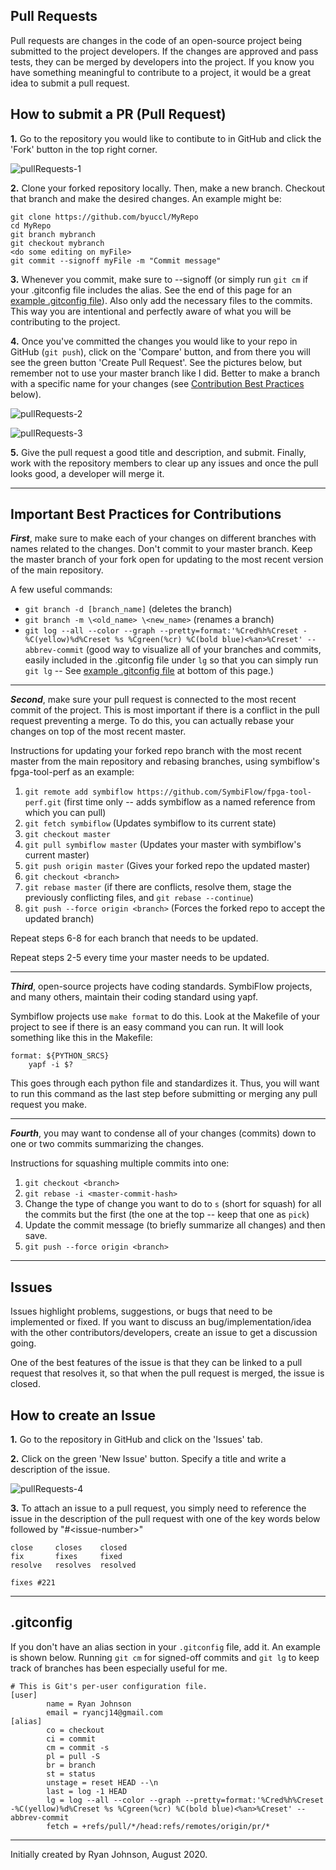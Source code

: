 ## Pull Requests
Pull requests are changes in the code of an open-source project being submitted to the project developers. If the changes are approved and pass tests, they can be merged by developers into the project. If you know you have something meaningful to contribute to a project, it would be a great idea to submit a pull request. 

## How to submit a PR (Pull Request)
**1.** Go to the repository you would like to contibute to in GitHub and click the 'Fork' button in the top right corner.

![pullRequests-1](Ryan2020/pullRequests-1.png)

**2.** Clone your forked repository locally. Then, make a new branch. Checkout that branch and make the desired changes. An example might be:
```
git clone https://github.com/byuccl/MyRepo
cd MyRepo
git branch mybranch
git checkout mybranch
<do some editing on myFile>
git commit --signoff myFile -m "Commit message"
```

**3.** Whenever you commit, make sure to --signoff (or simply run `git cm` if your .gitconfig file includes the alias. See the end of this page for an [example .gitconfig file](#.gitconfig)). Also only add the necessary files to the commits. This way you are intentional and perfectly aware of what you will be contributing to the project.

**4.** Once you've committed the changes you would like to your repo in GitHub (`git push`), click on the 'Compare' button, and from there you will see the green button 'Create Pull Request'. See the pictures below, but remember not to use your master branch like I did. Better to make a branch with a specific name for your changes (see [Contribution Best Practices](#Important-Best-Practices-for-Contributions) below).

![pullRequests-2](Ryan2020/pullRequests-2.png)

![pullRequests-3](Ryan2020/pullRequests-3.png)

**5.** Give the pull request a good title and description, and submit. Finally, work with the repository members to clear up any issues and once the pull looks good, a developer will merge it.
***

## Important Best Practices for Contributions
**_First_**, make sure to make each of your changes on different branches with names related to the changes. Don't commit to your master branch. Keep the master branch of your fork open for updating to the most recent version of the main repository.

A few useful commands:
* `git branch -d [branch_name]`  (deletes the branch)
* `git branch -m \<old_name> \<new_name>`  (renames a branch)
* `git log --all --color --graph --pretty=format:'%Cred%h%Creset -%C(yellow)%d%Creset %s %Cgreen(%cr) %C(bold blue)<%an>%Creset' --abbrev-commit`  (good way to visualize all of your branches and commits, easily included in the .gitconfig file under `lg` so that you can simply run `git lg` -- See [example .gitconfig file](#.gitconfig) at bottom of this page.)
***

**_Second_**, make sure your pull request is connected to the most recent commit of the project. This is most important if there is a conflict in the pull request preventing a merge. To do this, you can actually rebase your changes on top of the most recent master.

Instructions for updating your forked repo branch with the most recent master from the main repository and rebasing branches, using symbiflow's fpga-tool-perf as an example:
1. `git remote add symbiflow https://github.com/SymbiFlow/fpga-tool-perf.git` (first time only -- adds symbiflow as a named reference from which you can pull)
2. `git fetch symbiflow` (Updates symbiflow to its current state)
3. `git checkout master` 
4. `git pull symbiflow master` (Updates your master with symbiflow's current master)
5. `git push origin master` (Gives your forked repo the updated master)
6. `git checkout <branch>`
7. `git rebase master` (if there are conflicts, resolve them, stage the previously conflicting files, and `git rebase --continue`)
8. `git push --force origin <branch>` (Forces the forked repo to accept the updated branch)

Repeat steps 6-8 for each branch that needs to be updated. 

Repeat steps 2-5 every time your master needs to be updated.
***

**_Third_**, open-source projects have coding standards. SymbiFlow projects, and many others, maintain their coding standard using yapf.

Symbiflow projects use `make format` to do this. Look at the Makefile of your project to see if there is an easy command you can run. It will look something like this in the Makefile:
```
format: ${PYTHON_SRCS}
	yapf -i $?
```
This goes through each python file and standardizes it. Thus, you will want to run this command as the last step before submitting or merging any pull request you make.
***

**_Fourth_**, you may want to condense all of your changes (commits) down to one or two commits summarizing the changes.

Instructions for squashing multiple commits into one:
1. `git checkout <branch>`
2. `git rebase -i <master-commit-hash>`
3. Change the type of change you want to do to `s` (short for squash) for all the commits but the first (the one at the top -- keep that one as `pick`)
4. Update the commit message (to briefly summarize all changes) and then save.
5. `git push --force origin <branch>`
***

## Issues
Issues highlight problems, suggestions, or bugs that need to be implemented or fixed. If you want to discuss an bug/implementation/idea with the other contributors/developers, create an issue to get a discussion going.

One of the best features of the issue is that they can be linked to a pull request that resolves it, so that when the pull request is merged, the issue is closed.

## How to create an Issue
**1.** Go to the repository in GitHub and click on the 'Issues' tab.

**2.** Click on the green 'New Issue' button. Specify a title and write a description of the issue.

![pullRequests-4](Ryan2020/pullRequests-4.png)

**3.** To attach an issue to a pull request, you simply need to reference the issue in the description of the pull request with one of the key words below followed by "#\<issue-number>"
```
close     closes    closed
fix       fixes     fixed
resolve   resolves  resolved
```
```
fixes #221
```
***

## .gitconfig
If you don't have an alias section in your `.gitconfig` file, add it. An example is shown below. Running `git cm` for signed-off commits and `git lg` to keep track of branches has been especially useful for me.

```
# This is Git's per-user configuration file.
[user]
        name = Ryan Johnson
        email = ryancj14@gmail.com
[alias]
        co = checkout
        ci = commit
        cm = commit -s
        pl = pull -S
        br = branch
        st = status
        unstage = reset HEAD --\n
        last = log -1 HEAD
        lg = log --all --color --graph --pretty=format:'%Cred%h%Creset -%C(yellow)%d%Creset %s %Cgreen(%cr) %C(bold blue)<%an>%Creset' --abbrev-commit
        fetch = +refs/pull/*/head:refs/remotes/origin/pr/*
```

----------------------------------
Initially created by Ryan Johnson, August 2020.